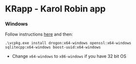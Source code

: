 # KRapp - Karol Robin app

### Windows
Follow instructions [here](https://vcpkg.io/en/getting-started.html) and then:
```
.\vcpkg.exe install drogon:x64-windows openssl:x64-windows sqlitecpp:x64-windows boost-uuid:x64-windows
```
- Change `x64-windows` to `x86-windows` if you have 32 bit OS
